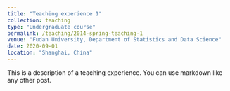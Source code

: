 ```yaml
---
title: "Teaching experience 1"
collection: teaching
type: "Undergraduate course"
permalink: /teaching/2014-spring-teaching-1
venue: "Fudan University, Department of Statistics and Data Science"
date: 2020-09-01
location: "Shanghai, China"
---
```


This is a description of a teaching experience. You can use markdown like any other post.


